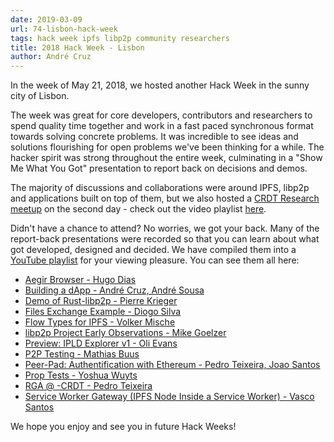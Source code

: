```yaml
---
date: 2019-03-09
url: 74-lisbon-hack-week
tags: hack week ipfs libp2p community researchers
title: 2018 Hack Week - Lisbon
author: André Cruz
---
```


In the week of May 21, 2018, we hosted another Hack Week in the sunny city of Lisbon.

The week was great for core developers, contributors and researchers to spend quality time together and work in a fast paced synchronous format towards solving concrete problems. It was incredible to see ideas and solutions flourishing for open problems we've been thinking for a while. The hacker spirit was strong throughout the entire week, culminating in a "Show Me What You Got" presentation to report back on decisions and demos.

The majority of discussions and collaborations were around IPFS, libp2p and applications built on top of them, but we also hosted a [CRDT Research meetup](https://blog.ipfs.io/67-crdt-research-meetup) on the second day - check out the video playlist [here](https://www.youtube.com/playlist?list=PLuhRWgmPaHtTVkko1ZTn-qcGb-n6EqHff).

Didn't have a chance to attend? No worries, we got your back. Many of the report-back presentations were recorded so that you can learn about what got developed, designed and decided. We have compiled them into a [YouTube playlist](https://www.youtube.com/playlist?list=PLuhRWgmPaHtR1hDEAKYXtUguNBkg2qceQ) for your viewing pleasure. You can see them all here:

- [Aegir Browser - Hugo Dias](https://youtu.be/SxYx6IiigIc)
- [Building a dApp - André Cruz, André Sousa](https://youtu.be/wKoLS_8pFb0)
- [Demo of Rust-libp2p - Pierre Krieger](https://youtu.be/cMCy7ZfxOtQ)
- [Files Exchange Example - Diogo Silva](https://youtu.be/WartUw3dD5U)
- [Flow Types for IPFS - Volker Mische](https://youtu.be/YPt28cHQwkg)
- [libp2p Project Early Observations - Mike Goelzer](https://youtu.be/WWOZrP-QMXQ)
- [Preview: IPLD Explorer v1 - Oli Evans](https://youtu.be/P9HnZslts6Q)
- [P2P Testing - Mathias Buus](https://youtu.be/rOFHwifVH-I)
- [Peer-Pad: Authentification with Ethereum - Pedro Teixeira, Joao Santos](https://youtu.be/yc10xRifTmQ)
- [Prop Tests - Yoshua Wuyts](https://youtu.be/EPgtvKMF7VQ)
- [RGA @ -CRDT - Pedro Teixeira](https://youtu.be/ON_L_B7OJZM)
- [Service Worker Gateway (IPFS Node Inside a Service Worker) - Vasco Santos](https://youtu.be/yg1yvylXEC0)

We hope you enjoy and see you in future Hack Weeks!
